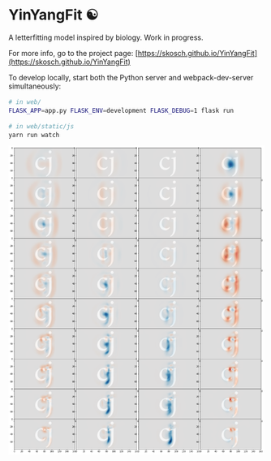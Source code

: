 # YinYangFit ☯
A letterfitting model inspired by biology. Work in progress.

For more info, go to the project page:
[https://skosch.github.io/YinYangFit](https://skosch.github.io/YinYangFit)

To develop locally, start both the Python server and webpack-dev-server simultaneously:

```bash
# in web/
FLASK_APP=app.py FLASK_ENV=development FLASK_DEBUG=1 flask run
```

```sh
# in web/static/js
yarn run watch
```

![delta-g](docs/phase_delta_g.png?raw=true)
